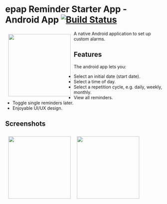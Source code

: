 # epap Reminder Starter App - Android App [![Build Status](https://travis-ci.org/wallabag/android-app.svg?branch=master)](https://travis-ci.org/wallabag/android-app)

<img src="https://epap.app/images/epap-logo-on-bright.png" align="left"
width="200" hspace="10" vspace="10">

A native Android application to set up custom alarms.  


## Features

The android app lets you:
- Select an initial date (start date).
- Select a time of day.
- Select a repetition cycle, e.g. daily, weekly, monthly.
- View all reminders.
- Toggle single reminders later.
- Enjoyable UI/UX design.

## Screenshots

[<img src="https://i.imgur.com/sCrL7xR.png" align="left"
width="200"
    hspace="10" vspace="10">](/readme/Wallabag%20Reading%20List.png)
    
[<img src="https://i.imgur.com/7Nrnqvx.png" align="left"
width="200"
    hspace="10" vspace="10">](/readme/Wallabag%20Reading%20List.png)
